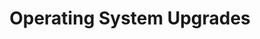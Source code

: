 ---
title: Operating System Upgrades
layout: questions
parent: Questions
grand_parent: CompTIA A+ 220-1102 (Core 2)
permalink: /education/comptia/a-plus/core-two/questions/operating-system-upgrades/
questions:
    - question: "You are supporting a home user with upgrading a computer from Windows 10 to Windows 11. You have run Microsoft’s PC Health Check tool, and it verifies that the computer meets the hardware requirements. Should you now proceed with the in-place upgrade?"
      answer: "No. You must backup user data and settings first. A backup is essential as a security precaution."
    - question: "You are writing some work instructions to assist technicians with deploying new user desktops via cloning. What type of installation and boot method is this process most likely to use, and what are the boot requirements?"
      answer: "Cloning refers to the image deployment installation method. An image is a copy of an existing installation saved as a single file. Image deployment could use USB boot media (or even optical discs), but network boot is more likely. Network boot requires a PXE-compatible network adapter and motherboard in the computer and the boot device priority set to network/PXE. The network requires a Dynamic Host Configuration Protocol (DHCP) server plus a remote network installation server to run unattended setup and apply the image."
    - question: "You are repurposing an old computer. You perform a clean OS install using optical media. During setup, you configured the partition manager to apply GPT style. After the file copy stage, the new installation fails to boot. What is the likely cause?"
      answer: "The PC is set to boot using the legacy BIOS method. This is not compatible with GPT-style partitioning. If supported by system firmware setup, switch to UEFI boot. If the firmware is BIOS only, change the boot method back to optical disc, run setup again, and choose MBR partitioning."
---